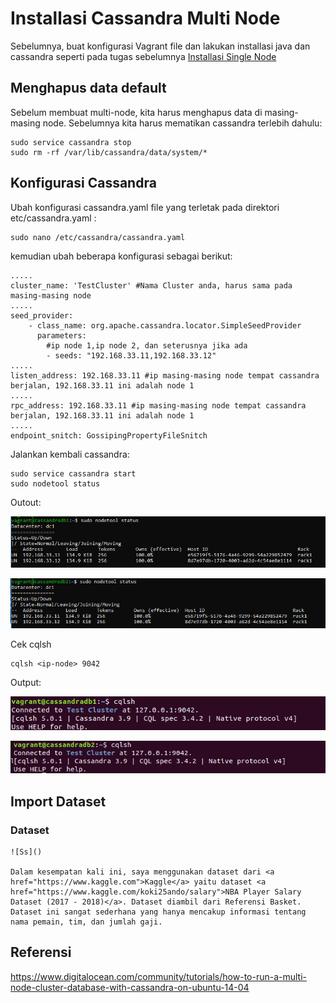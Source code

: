 # Installasi Cassandra Multi Node

Sebelumnya, buat konfigurasi Vagrant file dan lakukan installasi java dan cassandra seperti pada tugas sebelumnya <a href="https://github.com/afrianmc/BDT2019/tree/master/Tugas_Cassandra/singlenode">Installasi Single Node</a>

## Menghapus data default

  Sebelum membuat multi-node, kita harus menghapus data di masing-masing node. Sebelumnya kita harus mematikan cassandra terlebih dahulu:
  ```
  sudo service cassandra stop
  sudo rm -rf /var/lib/cassandra/data/system/*
  ```
  
## Konfigurasi Cassandra

  Ubah konfigurasi cassandra.yaml file yang terletak pada direktori etc/cassandra.yaml :
  ```
  sudo nano /etc/cassandra/cassandra.yaml
  ```
  
  kemudian ubah beberapa konfigurasi sebagai berikut:
  ```
  .....
  cluster_name: 'TestCluster' #Nama Cluster anda, harus sama pada masing-masing node
  .....
  seed_provider:
      - class_name: org.apache.cassandra.locator.SimpleSeedProvider
        parameters:
          #ip node 1,ip node 2, dan seterusnya jika ada
          - seeds: "192.168.33.11,192.168.33.12"
  .....
  listen_address: 192.168.33.11 #ip masing-masing node tempat cassandra berjalan, 192.168.33.11 ini adalah node 1
  .....
  rpc_address: 192.168.33.11 #ip masing-masing node tempat cassandra berjalan, 192.168.33.11 ini adalah node 1
  .....
  endpoint_snitch: GossipingPropertyFileSnitch
  ```
  
  Jalankan kembali cassandra:
  ```
  sudo service cassandra start
  sudo nodetool status
  ```
  Outout:
  
  ![Ss](https://github.com/afrianmc/BDT2019/blob/master/Tugas_Cassandra/multinode/screenshoot/nodetoll1.PNG)
  
  ![Ss](https://github.com/afrianmc/BDT2019/blob/master/Tugas_Cassandra/multinode/screenshoot/nodetool2.PNG)
  
  Cek cqlsh
  ```
  cqlsh <ip-node> 9042
  ```
  Output:
  
  ![Ss](https://github.com/afrianmc/BDT2019/blob/master/Tugas_Cassandra/multinode/screenshoot/cqlsh1.png)

  ![Ss](https://github.com/afrianmc/BDT2019/blob/master/Tugas_Cassandra/multinode/screenshoot/cqlsh2.png)
   
## Import Dataset

### Dataset

    ![Ss]()
    
    Dalam kesempatan kali ini, saya menggunakan dataset dari <a href="https://www.kaggle.com">Kaggle</a> yaitu dataset <a         href="https://www.kaggle.com/koki25ando/salary">NBA Player Salary Dataset (2017 - 2018)</a>. Dataset diambil dari Referensi Basket.   Dataset ini sangat sederhana yang hanya mencakup informasi tentang nama pemain, tim, dan jumlah gaji. 

  
## Referensi
https://www.digitalocean.com/community/tutorials/how-to-run-a-multi-node-cluster-database-with-cassandra-on-ubuntu-14-04

